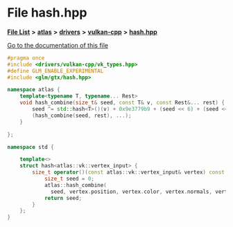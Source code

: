

# File hash.hpp

[**File List**](files.md) **>** [**atlas**](dir_1e6ffef027cfcf7ded3287660b505c9f.md) **>** [**drivers**](dir_1605561db8076fbb4262fa758aa3edc0.md) **>** [**vulkan-cpp**](dir_47b67bd74134333dd9ae7c9592fa3f49.md) **>** [**hash.hpp**](drivers_2vulkan-cpp_2hash_8hpp.md)

[Go to the documentation of this file](drivers_2vulkan-cpp_2hash_8hpp.md)


```C++
#pragma once
#include <drivers/vulkan-cpp/vk_types.hpp>
#define GLM_ENABLE_EXPERIMENTAL
#include <glm/gtx/hash.hpp>

namespace atlas {
    template<typename T, typename... Rest>
    void hash_combine(size_t& seed, const T& v, const Rest&... rest) {
        seed ^= std::hash<T>()(v) + 0x9e3779b9 + (seed << 6) + (seed << 2);
        (hash_combine(seed, rest), ...);
    }

};

namespace std {

    template<>
    struct hash<atlas::vk::vertex_input> {
        size_t operator()(const atlas::vk::vertex_input& vertex) const {
            size_t seed = 0;
            atlas::hash_combine(
              seed, vertex.position, vertex.color, vertex.normals, vertex.uv);
            return seed;
        }
    };
}
```


